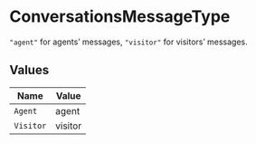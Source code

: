 # ConversationsMessageType

`"agent"` for agents’ messages, `"visitor"` for visitors’ messages.


## Values

| Name      | Value     |
| --------- | --------- |
| `Agent`   | agent     |
| `Visitor` | visitor   |